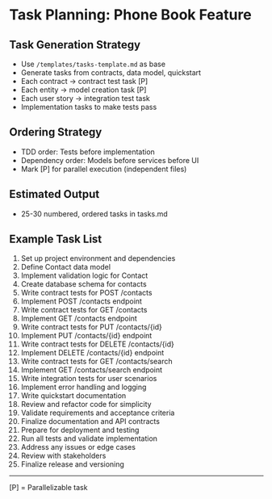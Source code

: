 # Task Planning: Phone Book Feature

## Task Generation Strategy
- Use `/templates/tasks-template.md` as base
- Generate tasks from contracts, data model, quickstart
- Each contract → contract test task [P]
- Each entity → model creation task [P]
- Each user story → integration test task
- Implementation tasks to make tests pass

## Ordering Strategy
- TDD order: Tests before implementation
- Dependency order: Models before services before UI
- Mark [P] for parallel execution (independent files)

## Estimated Output
- 25-30 numbered, ordered tasks in tasks.md

## Example Task List
1. Set up project environment and dependencies
2. Define Contact data model
3. Implement validation logic for Contact
4. Create database schema for contacts
5. Write contract tests for POST /contacts
6. Implement POST /contacts endpoint
7. Write contract tests for GET /contacts
8. Implement GET /contacts endpoint
9. Write contract tests for PUT /contacts/{id}
10. Implement PUT /contacts/{id} endpoint
11. Write contract tests for DELETE /contacts/{id}
12. Implement DELETE /contacts/{id} endpoint
13. Write contract tests for GET /contacts/search
14. Implement GET /contacts/search endpoint
15. Write integration tests for user scenarios
16. Implement error handling and logging
17. Write quickstart documentation
18. Review and refactor code for simplicity
19. Validate requirements and acceptance criteria
20. Finalize documentation and API contracts
21. Prepare for deployment and testing
22. Run all tests and validate implementation
23. Address any issues or edge cases
24. Review with stakeholders
25. Finalize release and versioning

---
[P] = Parallelizable task
